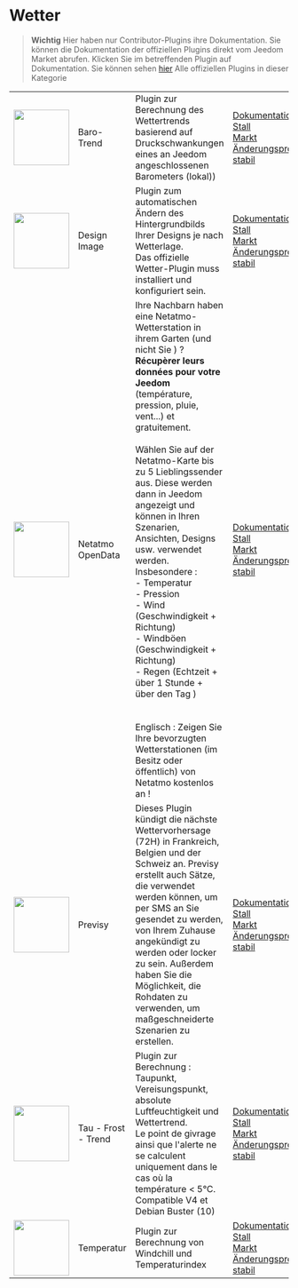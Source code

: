 
# Wetter


>**Wichtig**
>Hier haben nur Contributor-Plugins ihre Dokumentation. Sie können die Dokumentation der offiziellen Plugins direkt vom Jeedom Market abrufen. Klicken Sie im betreffenden Plugin auf Dokumentation.
>Sie können sehen [hier](https://market.jeedom.com/index.php?v=d&p=market&type=plugin&categorie=weather) Alle offiziellen Plugins in dieser Kategorie


| | | | |
|--- | --- | --- | ---|
|<img src="baro/baro_icon.png" class="pluginLogo" width="100" />|Baro-Trend|Plugin zur Berechnung des Wettertrends basierend auf Druckschwankungen eines an Jeedom angeschlossenen Barometers (lokal))|[Dokumentation Stall](https://odolc.github.io/Baro/de_DE/)<br/>[Markt](https://market.jeedom.com/index.php?v=d&p=market_display&id=2405)<br/>[Änderungsprotokoll stabil](https://odolc.github.io/Baro/de_DE/changelog)|
|<img src="designImgSwitch/designImgSwitch_icon.png" class="pluginLogo" width="100" />|Design Image|Plugin zum automatischen Ändern des Hintergrundbilds Ihrer Designs je nach Wetterlage.<br/>Das offizielle Wetter-Plugin muss installiert und konfiguriert sein.|[Dokumentation Stall](https://mips2648.github.io/jeedom-plugins-docs/designImgSwitch/de_DE/)<br/>[Markt](https://market.jeedom.com/index.php?v=d&p=market_display&id=3819)<br/>[Änderungsprotokoll stabil](https://mips2648.github.io/jeedom-plugins-docs/designImgSwitch/de_DE/changelog)|
|<img src="netatmoPublicData/netatmoPublicData_icon.png" class="pluginLogo" width="100" />|Netatmo OpenData|Ihre Nachbarn haben eine Netatmo-Wetterstation in ihrem Garten (und nicht Sie ) ? <br><strong>Récupèrer leurs données pour votre Jeedom</strong> (température, pression, pluie, vent...) et gratuitement. <br><br>Wählen Sie auf der Netatmo-Karte bis zu 5 Lieblingssender aus. Diese werden dann in Jeedom angezeigt und können in Ihren Szenarien, Ansichten, Designs usw. verwendet werden.  Insbesondere :<br>- Temperatur<br>- Pression<br>- Wind (Geschwindigkeit + Richtung)<br>- Windböen (Geschwindigkeit + Richtung)<br>- Regen (Echtzeit + über 1 Stunde + über den Tag )<br><br><br>Englisch : Zeigen Sie Ihre bevorzugten Wetterstationen (im Besitz oder öffentlich) von Netatmo kostenlos an !|[Dokumentation Stall](https://jim005.github.io/jeedom-netatmoPublicData/de_DE/)<br/>[Markt](https://market.jeedom.com/index.php?v=d&p=market_display&id=4008)<br/>[Änderungsprotokoll stabil](https://jim005.github.io/jeedom-netatmoPublicData/de_DE/changelog)|
|<img src="previsy/previsy_icon.png" class="pluginLogo" width="100" />|Previsy|Dieses Plugin kündigt die nächste Wettervorhersage (72H) in Frankreich, Belgien und der Schweiz an. Previsy erstellt auch Sätze, die verwendet werden können, um per SMS an Sie gesendet zu werden, von Ihrem Zuhause angekündigt zu werden oder locker zu sein. Außerdem haben Sie die Möglichkeit, die Rohdaten zu verwenden, um maßgeschneiderte Szenarien zu erstellen.|[Dokumentation Stall](https://ynats.github.io/jeedom-plugin-previsy/de_DE/)<br/>[Markt](https://market.jeedom.com/index.php?v=d&p=market_display&id=4016)<br/>[Änderungsprotokoll stabil](https://ynats.github.io/jeedom-plugin-previsy/de_DE/changelog)|
|<img src="rosee/rosee_icon.png" class="pluginLogo" width="100" />|Tau - Frost - Trend|Plugin zur Berechnung : Taupunkt, Vereisungspunkt, absolute Luftfeuchtigkeit und Wettertrend. <BR/>Le point de givrage ainsi que l'alerte ne se calculent uniquement dans le cas où la température < 5°C. <BR />Compatible V4 et Debian Buster (10)|[Dokumentation Stall](https://jealg.github.io/documentation/plugin-rosee/de_DE/)<br/>[Markt](https://market.jeedom.com/index.php?v=d&p=market_display&id=1653)<br/>[Änderungsprotokoll stabil](https://jealg.github.io/documentation/plugin-rosee/de_DE/changelog)|
|<img src="temperature/temperature_icon.png" class="pluginLogo" width="100" />|Temperatur|Plugin zur Berechnung von Windchill und Temperaturindex|[Dokumentation Stall](https://odolc.github.io/Temperature/de_DE/)<br/>[Markt](https://market.jeedom.com/index.php?v=d&p=market_display&id=2778)<br/>[Änderungsprotokoll stabil](https://odolc.github.io/Temperature/de_DE/changelog)|
